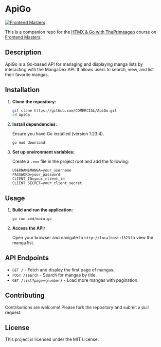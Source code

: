 # ApiGo

[![Frontend Masters](https://static.frontendmasters.com/assets/brand/logos/full.png)](https://frontendmasters.com)

This is a companion repo for the [HTMX & Go with ThePrimeagen](https://frontendmasters.com/courses/htmx) course on [Frontend Masters](https://frontendmasters.com).

## Description

ApiGo is a Go-based API for managing and displaying manga lists by interacting with the MangaDex API. It allows users to search, view, and list their favorite mangas.

## Installation

1. **Clone the repository:**

   ```bash
   git clone https://github.com/COMERCIAL/ApiGo.git
   cd ApiGo
   ```

2. **Install dependencies:**

   Ensure you have Go installed (version 1.23.4).

   ```bash
   go mod download
   ```

3. **Set up environment variables:**

   Create a `.env` file in the project root and add the following:

   ```env
   USERNAMEMANGA=your_username
   PASSWORD=your_password
   CLIENT_ID=your_client_id
   CLIENT_SECRET=your_client_secret
   ```

## Usage

1. **Build and run the application:**

   ```bash
   go run cmd/main.go
   ```

2. **Access the API:**

   Open your browser and navigate to `http://localhost:1323` to view the manga list.

## API Endpoints

- `GET /` - Fetch and display the first page of mangas.
- `POST /search` - Search for mangas by title.
- `GET /list?page={number}` - Load more mangas with pagination.

## Contributing

Contributions are welcome! Please fork the repository and submit a pull request.

## License

This project is licensed under the MIT License.
